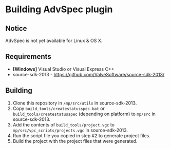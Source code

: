 Building AdvSpec plugin
==============================

Notice
------
AdvSpec is not yet available for Linux & OS X.

Requirements
------------
* **[Windows]** Visual Studio or Visual Express C++
* source-sdk-2013 - https://github.com/ValveSoftware/source-sdk-2013/

Building
--------
1. Clone this repository in `/mp/src/utils` in source-sdk-2013.
2. Copy `build_tools/createstatusspec.bat` or `build_tools/createstatusspec` (depending on platform) to `mp/src` in source-sdk-2013.
3. Add the contents of `build_tools/project.vgc` to `mp/src/vpc_scripts/projects.vgc` in source-sdk-2013.
4. Run the script file you copied in step #2 to generate project files.
5. Build the project with the project files that were generated.
